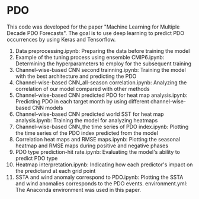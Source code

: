 # PDO
This code was developed for the paper "Machine Learning for Multiple Decade PDO Forecasts".
The goal is to use deep learning to predict PDO occurrences by using Keras and Tensorflow.

1. Data preprocessing.ipynb: Preparing the data before training the model
2. Example of the tuning process using ensemble CMIP6.ipynb: Determining the hyperparameters to employ for the subsequent training
3. Channel-wise-based CNN second trainning.ipynb: Training the model with the best architecture and predicting the PDO
4. Channel-wise-based CNN_all-season correlation.ipynb: Analyzing the correlation of our model compared with other methods
5. Channel-wise-based CNN predicted PDO for heat map analysis.ipynb: Predicting PDO in each target month by using different channel-wise-based CNN models
6. Channel-wise-based CNN predicted world SST for heat map analysis.ipynb: Training the model for analyzing heatmaps
7. Channel-wise-based CNN_the time series of PDO index.ipynb: Plotting the time series of the PDO index predicted from the model  
8. Correlation heat maps and RMSE maps.ipynb: Plotting the seasonal heatmap and RMSE maps during positive and negative phases
9. PDO type prediction-hit rate.ipynb: Evaluating the model's ability to predict PDO type
10. Heatmap interpretation.ipynb: Indicating how each predictor's impact on the predictand at each grid point
11. SSTA and wind anomaly correspond to PDO.ipynb: Plotting the SSTA and wind anomalies corresponds to the PDO events.
environment.yml: The Anaconda environment was used in this paper.
